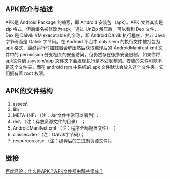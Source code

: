 ## APK简介与描述

APK是 Android Package 的缩写，即 Android 安装包（apk）。APK 文件其实是 zip 格式，但后缀名被修改为 apk，通过 UnZip 解压后，可以看到 Dex 文件，Dex 是 Dalvik VM executable 的全称，即 Android Dalvik 执行程序，并非 Java 字节码而是 Dalvik 字节码。在 Android 平台中 dalvik vm 的执行文件被打包为 apk 格式，最终运行时加载器会解压然后获取编译后的 AndroidManifest.xml 文件中的 permission 分支相关的安全访问，但仍然存在很多安全限制，如果你将apk文件到 /system/app 文件夹下会发现执行是不受限制的。安装的文件可能不是这个文件夹，而在 android rom 中系统的 apk 文件默认会放入这个文件夹，它们拥有着 root 权限。


## APK的文件结构

1. assets\
2. lib\
3. META-INF\ （注：Jar文件中常可以看到）；
4. res\ （注：存放资源文件的目录） ；
5. AndroidManifest.xml （注：程序全局配置文件） ；
6. classes.dex （注：Dalvik字节码）；
7. resources.arsc （注：编译后的二进制资源文件）。

## 链接
[百度经验：什么是APK？APK文件都由那些组成？](https://jingyan.baidu.com/article/414eccf61a4ac96b431f0a3f.html)
